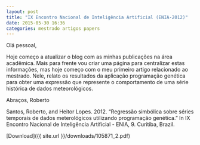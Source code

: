 ```yaml
---
layout: post
title: "IX Encontro Nacional de Inteligência Artificial (ENIA-2012)"
date: 2015-05-30 16:36
categories: mestrado artigos papers
---
```


Olá pessoal,

Hoje começo a atualizar o blog com as minhas publicações na área acadêmica. Mais para frente vou criar uma página para centralizar estas informações, mas hoje começo com o meu primeiro artigo relacionado ao mestrado. Nele, relato os resultados da aplicação programação genética para obter uma expressão que represente o comportamento de uma série histórica de dados meteorológicos.

Abraços,
Roberto

Santos, Roberto, and Heitor Lopes. 2012. “Regressão simbólica sobre séries temporais de dados meterológicos utilizando programação genética.” In IX Encontro Nacional de Inteligência Artificial - ENIA, 9. Curitiba, Brazil.

[Download]({{ site.url }}/downloads/105871_2.pdf)


